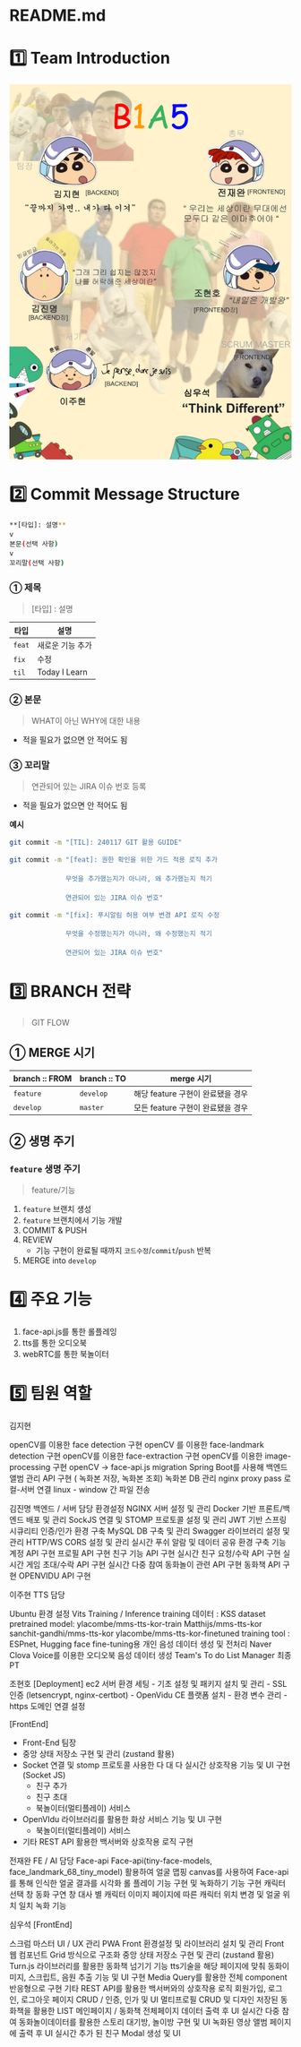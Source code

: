 # README.md

# 1️⃣ Team Introduction

<img src="./team.png">

# 2️⃣ Commit Message Structure

```bash
**[타입]: 설명**
v
본문(선택 사항)
v
꼬리말(선택 사항)
```

### ① 제목
> [타입] : 설명


| 타입 | 설명 |
| --- | --- |
| `feat` | 새로운 기능 추가 |
| `fix` | 수정 |
| `til` | Today I Learn |

### ② 본문

> WHAT이 아닌 WHY에 대한 내용
> 
- 적을 필요가 없으면 안 적어도 됨

### ③ 꼬리말

> 연관되어 있는 JIRA 이슈 번호 등록
> 
- 적을 필요가 없으면 안 적어도 됨

**예시**

```bash
git commit -m "[TIL]: 240117 GIT 활용 GUIDE"
```

```bash
git commit -m "[feat]: 권한 확인을 위한 가드 적용 로직 추가

              무엇을 추가했는지가 아니라, 왜 추가했는지 적기
								
              연관되어 있는 JIRA 이슈 번호"
```

```bash
git commit -m "[fix]: 푸시알림 허용 여부 변경 API 로직 수정

              무엇을 수정했는지가 아니라, 왜 수정했는지 적기
              
              연관되어 있는 JIRA 이슈 번호"
```

# 3️⃣ BRANCH 전략

> GIT FLOW
> 

## ① MERGE 시기

| branch :: FROM | branch :: TO | merge 시기 |
| --- | --- | --- |
| `feature` | `develop` | 해당 feature 구현이 완료됐을 경우  |
| `develop` | `master` | 모든 feature 구현이 완료됐을 경우 |

## ② 생명 주기

### `feature` 생명 주기

> feature/기능
> 
1. `feature` 브랜치 생성
2. `feature` 브랜치에서 기능 개발
3. COMMIT & PUSH
4. REVIEW
    - 기능 구현이 완료될 때까지 `코드수정`/`commit`/`push` 반복
5. MERGE into `develop`

# 4️⃣ 주요 기능
1. face-api.js를 통한 롤플레잉
2. tts를 통한 오디오북
3. webRTC를 통한 북놀이터

# 5️⃣ 팀원 역할
김지현

openCV를 이용한 face detection 구현
openCV 를 이용한 face-landmark detection 구현
openCV를 이용한 face-extraction 구현
openCV를 이용한 image-processing 구현
openCV -> face-api.js migration
Spring Boot를 사용해 백엔드 앨범 관리 API 구현 ( 녹화본 저장, 녹화본 조회)
녹화본 DB 관리
nginx proxy pass 로컬-서버 연결
linux - window 간 파일 전송


김진명
백엔드 / 서버 담당
환경설정
NGINX 서버 설정 및 관리
Docker 기반 프론트/백엔드 배포 및 관리
SockJS 연결 및 STOMP 프로토콜 설정 및 관리
JWT 기반 스프링 시큐리티 인증/인가 환경 구축
MySQL DB 구축 및 관리
Swagger 라이브러리 설정 및 관리
HTTP/WS CORS 설정 및 관리
실시간 푸쉬 알람 및 데이터 공유 환경 구축
기능
계정 API 구현
프로필 API 구현
친구 기능 API 구현
실시간 친구 요청/수락 API 구현
실시간 게임 초대/수락 API 구현
실시간 다중 참여 동화놀이 관련 API 구현
동화책 API 구현
OPENVIDU API 구현

이주현
TTS 담당

Ubuntu 환경 설정
Vits Training / Inference
training 데이터 : KSS dataset
pretrained model:
ylacombe/mms-tts-kor-train
Matthijs/mms-tts-kor
sanchit-gandhi/mms-tts-kor
ylacombe/mms-tts-kor-finetuned
training tool : ESPnet, Hugging face
fine-tuning용 개인 음성 데이터 생성 및 전처리
Naver Clova Voice를 이용한 오디오북 음성 데이터 생성
Team's To do List Manager
최종 PT

조현호
[Deployment]
ec2 서버 환경 세팅 
    - 기초 설정 및 패키지 설치 및 관리
    - SSL 인증 (letsencrypt, nginx-certbot)
    - OpenVidu CE 플랫폼 설치 
        - 환경 변수 관리
        - https 도메인 연결 설정
    

[FrontEnd]
- Front-End 팀장
- 중앙 상태 저장소 구현 및 관리 (zustand 활용)
- Socket 연결 및 stomp 프로토콜 사용한 다 대 다 실시간 상호작용 기능 및 UI 구현 (Socket JS)
    - 친구 추가
    - 친구 초대
    - 북놀이터(멀티플레이) 서비스
- OpenVIdu 라이브러리를 활용한 화상 서비스 기능 및 UI 구현
    - 북놀이터(멀티플레이) 서비스
- 기타 REST API 활용한 백서버와 상호작용 로직 구현

전재완
FE / AI 담당
Face-api
Face-api(tiny-face-models, face_landmark_68_tiny_model) 활용하여 얼굴 맵핑
canvas를 사용하여 Face-api를 통해 인식한 얼굴 결과를 시각화
롤 플레이 기능 구현 및 녹화하기 기능 구현
캐릭터 선택 창
동화 구연 창
대사 별 캐릭터 이미지
페이지에 따른 캐릭터 위치 변경 및 얼굴 위치 일치
녹화 기능

심우석
[FrontEnd]

스크럼 마스터
UI / UX 관리
PWA
Front 환경설정 및 라이브러리 설치 및 관리
Front 웹 컴포넌트 Grid 방식으로 구조화
중앙 상태 저장소 구현 및 관리 (zustand 활용)
Turn.js 라이브러리를 활용한 동화책 넘기기 기능 tts기술을 해당 페이지에 맞춰 동화이미지, 스크립트, 음원 추출 기능 및 UI 구현
Media Query를 활용한 전체 component 반응형으로 구현
기타 REST API를 활용한 백서버와의 상호작용 로직
회원가입, 로그인, 로그아웃 페이지 CRUD / 인증, 인가 및 UI
멀티프로필 CRUD 및 디자인
저장된 동화책을 활용한 LIST 메인페이지 / 동화책 전체페이지 데이터 출력 후 UI
실시간 다중 참여 동화놀이데이터를 활용한 스토리 대기방, 놀이방 구현 및 UI
녹화된 영상 앨범 페이지에 출력 후 UI
실시간 추가 된 친구 Modal 생성 및 UI
